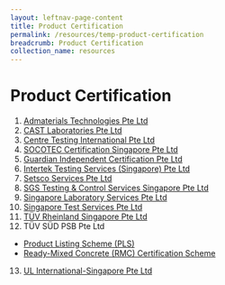 ```yaml
---
layout: leftnav-page-content
title: Product Certification
permalink: /resources/temp-product-certification
breadcrumb: Product Certification
collection_name: resources
---
```

# Product Certification

1. <a href="http://www.admaterials.com.sg/service_cert_companies.php" target="_blank">Admaterials Technologies Pte Ltd</a>
2. <a href="http://www.castlab.com.sg/our-services/certification-body-for-ready-mixed-concrete/" target="_blank">CAST Laboratories Pte Ltd</a>
3. <a href="http://www.cti-cert.com/en/resourceInit.do?id=116" target="_blank">Centre Testing International Pte Ltd</a>
4. <a href="http://www.socotec-certification-international.sg/certification/product-certification" target="_blank">SOCOTEC Certification Singapore Pte Ltd</a>
5. <a href="http://gicg.com.sg/information/client-directory/" target="_blank">Guardian Independent Certification Pte Ltd</a>
6. <a href="http://www.intertek.com/directories/" target="_blank">Intertek Testing Services (Singapore) Pte Ltd</a>
7. <a href="http://www.setsco.com/setsco/Info/html/prdtcertification.html" target="_blank">Setsco Services Pte Ltd</a>
8. <a href="http://www.sgs.sg/en/Our-Company/Certified-Clients-and-Products/Certified-Client-Directory.aspx" target="_blank">SGS Testing & Control Services Singapore Pte Ltd</a>
9. <a href="http://sls-singapore.sg/certification/" target="_blank">Singapore Laboratory Services Pte Ltd</a>
10. <a href="ttp://www.test.com.sg/services_certification.aspx?st=Fire%20Safety%20Product&sid=21" target="_blank">Singapore Test Services Pte Ltd</a>
11. <a href="https://www.certipedia.com/?locale=en#product-search" target="_blank">TÜV Rheinland Singapore Pte Ltd</a>
12. TÜV SÜD PSB Pte Ltd
 - <a href="http://www.tuv-sud-psb.sg/sg-en" target="_blank">Product Listing Scheme (PLS)</a>
 - <a href="http://www.tuv-sud-psb.sg/sg-en/activity/testing-product-certification/ready-mixed-concrete-certification-scheme" target="_blank">Ready-Mixed Concrete (RMC) Certification Scheme</a>
13. <a href="http://database.ul.com/cgi-bin/XYV/template/LISEXT/1FRAME/index.html" target="_blank">UL International-Singapore Pte Ltd</a>
